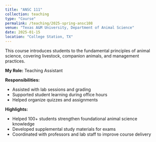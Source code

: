 ```yaml
---
title: "ANSC 111"
collection: teaching
type: "Course"
permalink: /teaching/2025-spring-ansc108
venue: "Texas A&M University, Department of Animal Science"
date: 2025-01-15
location: "College Station, TX"
---
```


This course introduces students to the fundamental principles of animal science, 
covering livestock, companion animals, and management practices.

**My Role:** Teaching Assistant  

**Responsibilities:**  
- Assisted with lab sessions and grading  
- Supported student learning during office hours  
- Helped organize quizzes and assignments  

**Highlights:**  
- Helped 100+ students strengthen foundational animal science knowledge  
- Developed supplemental study materials for exams  
- Coordinated with professors and lab staff to improve course delivery  

